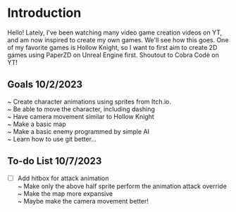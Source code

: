 # Introduction

Hello! Lately, I've been watching many video game creation videos on YT, and am now inspired to create my own games.
We'll see how this goes. One of my favorite games is Hollow Knight, so I want to first aim to create 2D games using PaperZD on Unreal Engine first. Shoutout to Cobra Code on YT!

## Goals 10/2/2023

~ Create character animations using sprites from Itch.io. <br>
~ Be able to move the character, including dashing <br>
~ Have camera movement similar to Hollow Knight <br>
~ Make a basic map <br>
~ Make a basic enemy programmed by simple AI <br>
~ Learn how to use git better... <br>

## To-do List 10/7/2023

- [ ] Add hitbox for attack animation <br>
~ Make only the above half sprite perform the animation attack override <br>
~ Make the map more expansive <br>
~ Maybe make the camera movement better!
